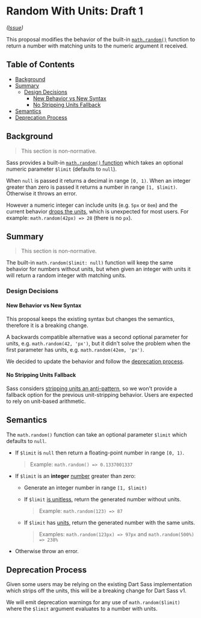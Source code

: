 # Random With Units: Draft 1

*([Issue](https://github.com/sass/sass/issues/1890))*

This proposal modifies the behavior of the built-in [`math.random()`][random]
function to return a number with matching units to the numeric argument it
received.

[random]: ../spec/built-in-modules/math.md#random

## Table of Contents

* [Background](#background)
* [Summary](#summary)
  * [Design Decisions](#design-decisions)
    * [New Behavior vs New Syntax](#new-behavior-vs-new-syntax)
    * [No Stripping Units Fallback](#no-stripping-units-fallback)
* [Semantics](#semantics)
* [Deprecation Process](#deprecation-process)

## Background

> This section is non-normative.

Sass provides a built-in [`math.random()` function][random] which takes an
optional numeric parameter `$limit` (defaults to `null`).

When `null` is passed it returns a decimal in range `[0, 1)`. When an integer
greater than zero is passed it returns a number in range `[1, $limit)`.
Otherwise it throws an error.

However a numeric integer can include units (e.g. `5px` or `8em`) and the
current behavior [drops the units][issue], which is unexpected for most users.
For example: `math.random(42px) => 28` (there is no `px`).

[random]: https://sass-lang.com/documentation/modules/math#random
[issue]: https://github.com/sass/sass/issues/1890

## Summary

> This section is non-normative.

The built-in `math.random($limit: null)` function will keep the same behavior
for numbers without units, but when given an integer with units it will return a
random integer with matching units.

### Design Decisions

#### New Behavior vs New Syntax

This proposal keeps the existing syntax but changes the semantics, therefore it
is a breaking change.

A backwards compatible alternative was a second optional parameter for units,
e.g. `math.random(42, 'px')`, but it didn't solve the problem when the first
parameter has units, e.g. `math.random(42em, 'px')`.

We decided to update the behavior and follow the [deprecation process].

[deprecation process]: #deprecation-process

#### No Stripping Units Fallback

Sass considers [stripping units an anti-pattern], so we won't provide a fallback
option for the previous unit-stripping behavior. Users are expected to rely on
unit-based arithmetic.

[stripping units an anti-pattern]: https://github.com/sass/sass/issues/533#issuecomment-52531596

## Semantics

The `math.random()` function can take an optional parameter `$limit` which
defaults to `null`.

* If `$limit` is `null` then return a floating-point number in range `[0, 1)`.

  > Example: `math.random() => 0.1337001337`

* If `$limit` is an **integer** [number] greater than zero:

  * Generate an integer number in range `[1, $limit)`

  * If `$limit` [is unitless], return the generated number without units.

    > Example: `math.random(123) => 87`

  * If `$limit` has [units], return the generated number with the same units.

    > Examples: `math.random(123px) => 97px` and `math.random(500%) => 238%`

* Otherwise throw an error.

[number]: https://sass-lang.com/documentation/values/numbers
[is unitless]: ../spec/built-in-modules/math.md#is-unitless
[units]: https://sass-lang.com/documentation/values/numbers#units

## Deprecation Process

Given some users may be relying on the existing Dart Sass implementation which
strips off the units, this will be a breaking change for Dart Sass v1.

We will emit deprecation warnings for any use of `math.random($limit)` where the
`$limit` argument evaluates to a number with units.
